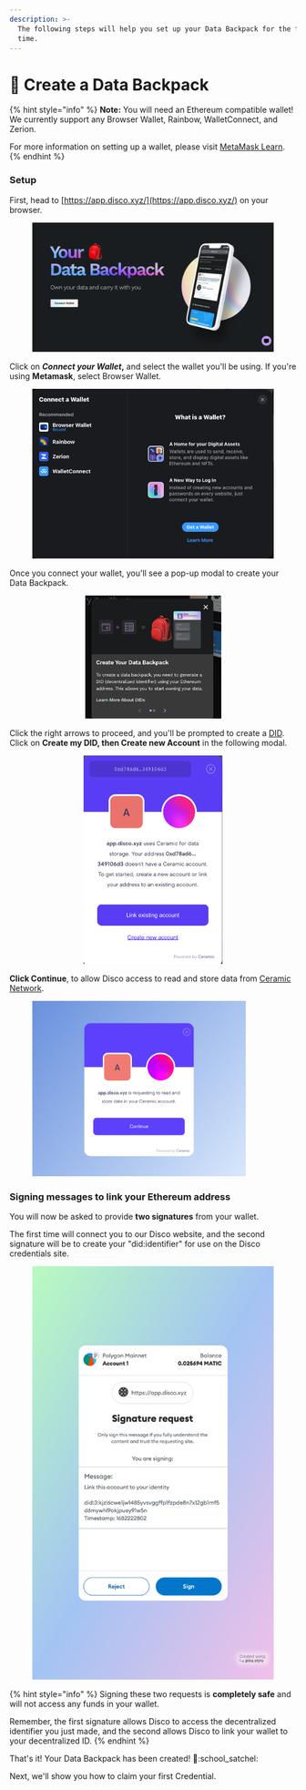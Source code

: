 ```yaml
---
description: >-
  The following steps will help you set up your Data Backpack for the first
  time.
---
```


# 🎒 Create a Data Backpack

{% hint style="info" %}
**Note:** You will need an Ethereum compatible wallet! We currently support any Browser Wallet, Rainbow, WalletConnect, and Zerion.

For more information on setting up a wallet, please visit [MetaMask Learn](https://learn.metamask.io/).
{% endhint %}

### Setup

First, head to [https://app.disco.xyz/](https://app.disco.xyz/) on your browser.

<figure><img src="../.gitbook/assets/image (19).png" alt=""><figcaption></figcaption></figure>

Click on _**Connect your Wallet**_**,** and select the wallet you'll be using. If you're using **Metamask**, select Browser Wallet.

<figure><img src="../.gitbook/assets/Screen Shot 2023-07-19 at 12.49.32 PM.png" alt=""><figcaption></figcaption></figure>

Once you connect your wallet, you'll see a pop-up modal to create your Data Backpack.

<div align="center">

<figure><img src="../.gitbook/assets/Screen Shot 2023-05-31 at 12.19.32 PM.png" alt="" width="239"><figcaption></figcaption></figure>

</div>

Click the right arrows to proceed, and you'll be prompted to create a [DID](../learn-more/faqs.md). Click on **Create my DID, then Create new Account** in the following modal.



<div align="center">

<figure><img src="../.gitbook/assets/Screen Shot 2023-05-31 at 12.26.26 PM.png" alt="" width="244"><figcaption></figcaption></figure>

</div>

&#x20;**Click Continue**, to allow Disco access to read and store data from [Ceramic Network](https://ceramic.network/).&#x20;

<div data-full-width="true">

<figure><img src="../.gitbook/assets/image (2).png" alt="" width="375"><figcaption></figcaption></figure>

</div>

### **Signing messages to link your Ethereum address**&#x20;

You will now be asked to provide **two signatures** from your wallet.

The first time will connect you to our Disco website, and the second signature will be to create your "did:identifier" for use on the Disco credentials site.

<figure><img src="../.gitbook/assets/image (13).png" alt=""><figcaption></figcaption></figure>

{% hint style="info" %}
Signing these two requests is **completely safe** and will not access any funds in your wallet.&#x20;

Remember, the first signature allows Disco to access the decentralized identifier you just made, and the second allows Disco to link your wallet to your decentralized ID.&#x20;
{% endhint %}

That's it! Your Data Backpack has been created! :tada::school\_satchel:&#x20;

Next, we'll show you how to claim your first Credential.

